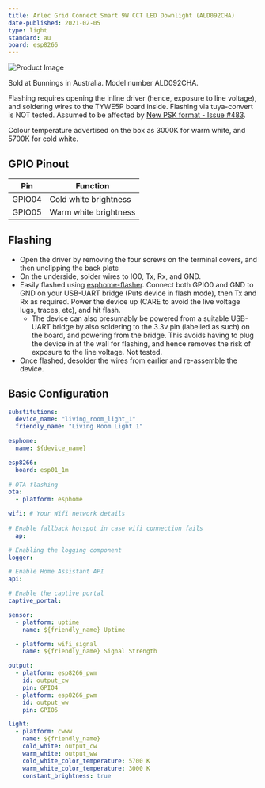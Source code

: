 ```yaml
---
title: Arlec Grid Connect Smart 9W CCT LED Downlight (ALD092CHA)
date-published: 2021-02-05
type: light
standard: au
board: esp8266
---
```


![Product Image](/Arlec-Grid-Connect-Smart-9W-CCT-LED-Downlight.jpg "Product Image")

Sold at Bunnings in Australia. Model number ALD092CHA.

Flashing requires opening the inline driver (hence, exposure to line voltage), and soldering wires to the TYWE5P board inside.
Flashing via tuya-convert is NOT tested. Assumed to be affected by [New PSK format - Issue #483](https://github.com/ct-Open-Source/tuya-convert/issues/483).

Colour temperature advertised on the box as 3000K for warm white, and 5700K for cold white.

## GPIO Pinout

| Pin    | Function              |
| ------ | --------------------- |
| GPIO04 | Cold white brightness |
| GPIO05 | Warm white brightness |

## Flashing

- Open the driver by removing the four screws on the terminal covers, and then unclipping the back plate
- On the underside, solder wires to IO0, Tx, Rx, and GND.
- Easily flashed using [esphome-flasher](https://github.com/esphome/esphome-flasher). Connect both GPIO0 and GND to GND on your USB-UART bridge (Puts device in flash mode), then Tx and Rx as required. Power the device up (CARE to avoid the live voltage lugs, traces, etc), and hit flash.
  - The device can also presumably be powered from a suitable USB-UART bridge by also soldering to the 3.3v pin (labelled as such) on the board, and powering from the bridge. This avoids having to plug the device in at the wall for flashing, and hence removes the risk of exposure to the line voltage. Not tested.
- Once flashed, desolder the wires from earlier and re-assemble the device.

## Basic Configuration

```yaml
substitutions:
  device_name: "living_room_light_1"
  friendly_name: "Living Room Light 1"

esphome:
  name: ${device_name}

esp8266:
  board: esp01_1m
    
# OTA flashing
ota:
  - platform: esphome

wifi: # Your Wifi network details
  
# Enable fallback hotspot in case wifi connection fails  
  ap:

# Enabling the logging component
logger:

# Enable Home Assistant API
api:

# Enable the captive portal
captive_portal:

sensor:
  - platform: uptime
    name: ${friendly_name} Uptime

  - platform: wifi_signal
    name: ${friendly_name} Signal Strength

output:
  - platform: esp8266_pwm
    id: output_cw
    pin: GPIO4
  - platform: esp8266_pwm
    id: output_ww
    pin: GPIO5

light:
  - platform: cwww
    name: ${friendly_name}
    cold_white: output_cw
    warm_white: output_ww
    cold_white_color_temperature: 5700 K
    warm_white_color_temperature: 3000 K
    constant_brightness: true
```
